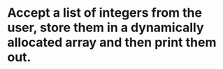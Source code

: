 # Accept a list of integers from the user, store them in a dynamically allocated array and then print them out.